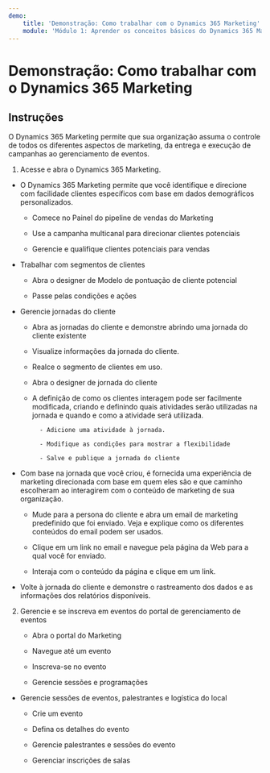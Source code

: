 ```yaml
---
demo:
    title: 'Demonstração: Como trabalhar com o Dynamics 365 Marketing'
    module: 'Módulo 1: Aprender os conceitos básicos do Dynamics 365 Marketing'
---
```


# Demonstração: Como trabalhar com o Dynamics 365 Marketing

## Instruções

O Dynamics 365 Marketing permite que sua organização assuma o controle de todos os diferentes aspectos de marketing, da entrega e execução de campanhas ao gerenciamento de eventos. 

1. Acesse e abra o Dynamics 365 Marketing.

- O Dynamics 365 Marketing permite que você identifique e direcione com facilidade clientes específicos com base em dados demográficos personalizados. 

	- Comece no Painel do pipeline de vendas do Marketing

	- Use a campanha multicanal para direcionar clientes potenciais

	- Gerencie e qualifique clientes potenciais para vendas

- Trabalhar com segmentos de clientes

	- Abra o designer de Modelo de pontuação de cliente potencial

	- Passe pelas condições e ações

- Gerencie jornadas do cliente 

	- Abra as jornadas do cliente e demonstre abrindo uma jornada do cliente existente 

	- Visualize informações da jornada do cliente.

	- Realce o segmento de clientes em uso. 

	- Abra o designer de jornada do cliente

	- A definição de como os clientes interagem pode ser facilmente modificada, criando e definindo quais atividades serão utilizadas na jornada e quando e como a atividade será utilizada. 

     		- Adicione uma atividade à jornada.

     		- Modifique as condições para mostrar a flexibilidade

     		- Salve e publique a jornada do cliente

- Com base na jornada que você criou, é fornecida uma experiência de marketing direcionada com base em quem eles são e que caminho escolheram ao interagirem com o conteúdo de marketing de sua organização. 

	- Mude para a persona do cliente e abra um email de marketing predefinido que foi enviado. Veja e explique como os diferentes conteúdos do email podem ser usados. 

	- Clique em um link no email e navegue pela página da Web para a qual você for enviado. 

	- Interaja com o conteúdo da página e clique em um link. 

- Volte à jornada do cliente e demonstre o rastreamento dos dados e as informações dos relatórios disponíveis. 

2. Gerencie e se inscreva em eventos do portal de gerenciamento de eventos

	- Abra o portal do Marketing

	- Navegue até um evento

	- Inscreva-se no evento

	- Gerencie sessões e programações

- Gerencie sessões de eventos, palestrantes e logística do local

	- Crie um evento

	- Defina os detalhes do evento

	- Gerencie palestrantes e sessões do evento

	- Gerenciar inscrições de salas


